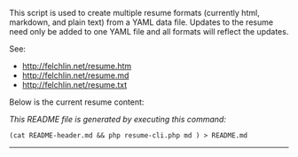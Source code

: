 This script is used to create multiple resume formats (currently html, markdown, and plain text) from a YAML data file. Updates to the resume
need only be added to one YAML file and all formats will reflect the updates.

See:
  * http://felchlin.net/resume.htm
  * http://felchlin.net/resume.md
  * http://felchlin.net/resume.txt

Below is the current resume content:

*This README file is generated by executing this command:*

    (cat README-header.md && php resume-cli.php md ) > README.md

---

